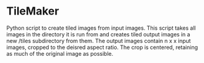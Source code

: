 # TileMaker
Python script to create tiled images from input images. This script takes all images in the directory it is run from and creates tiled output images in a new /tiles subdirectory from them.
The output images contain n x x input images, cropped to the deisred aspect ratio. The crop is centered, retaining as much of the original image as possible.
